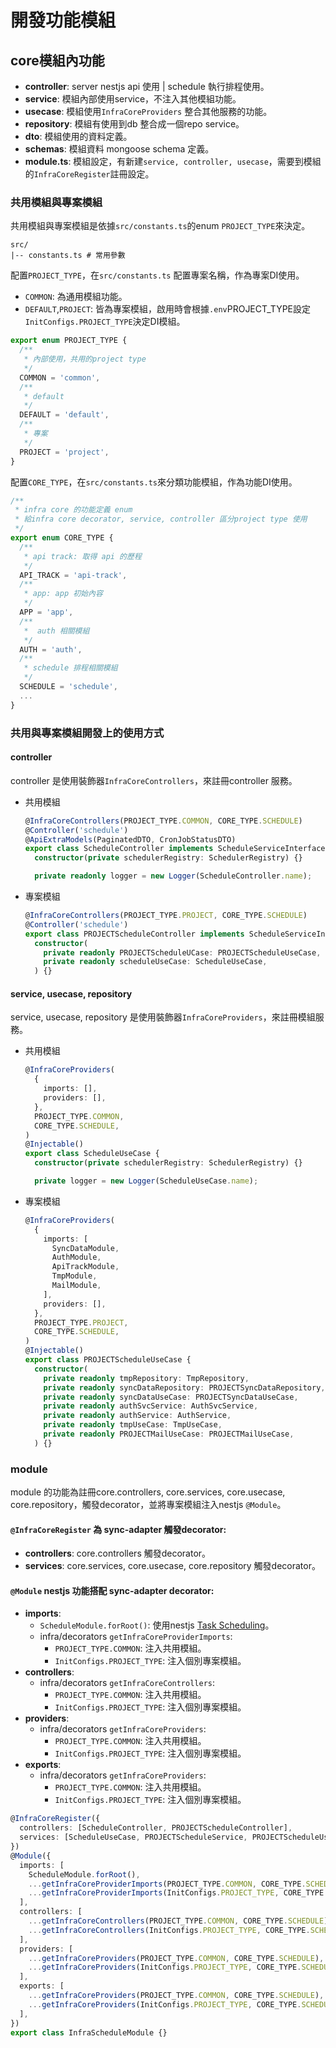 開發功能模組
===

## core模組內功能

- **controller**: server nestjs api 使用 | schedule 執行排程使用。
- **service**: 模組內部使用service，不注入其他模組功能。
- **usecase**: 模組使用`InfraCoreProviders` 整合其他服務的功能。
- **repository**: 模組有使用到db 整合成一個repo service。
- **dto**: 模組使用的資料定義。
- **schemas**: 模組資料 mongoose schema 定義。
- **module.ts**: 模組設定，有新建`service, controller, usecase`，需要到模組的`InfraCoreRegister`註冊設定。

### 共用模組與專案模組

共用模組與專案模組是依據`src/constants.ts`的enum `PROJECT_TYPE`來決定。

```shell
src/
|-- constants.ts # 常用參數
```

配置`PROJECT_TYPE`，在`src/constants.ts` 配置專案名稱，作為專案DI使用。

- `COMMON`: 為通用模組功能。
- `DEFAULT`,`PROJECT`: 皆為專案模組，啟用時會根據`.env`PROJECT_TYPE設定 `InitConfigs.PROJECT_TYPE`決定DI模組。

```ts
export enum PROJECT_TYPE {
  /**
   * 內部使用，共用的project type
   */
  COMMON = 'common',
  /**
   * default
   */
  DEFAULT = 'default',
  /**
   * 專案
   */
  PROJECT = 'project',
}
```

配置`CORE_TYPE`，在`src/constants.ts`來分類功能模組，作為功能DI使用。

```ts
/**
 * infra core 的功能定義 enum
 * 給infra core decorator, service, controller 區分project type 使用
 */
export enum CORE_TYPE {
  /**
   * api track: 取得 api 的歷程
   */
  API_TRACK = 'api-track',
  /**
   * app: app 初始內容
   */
  APP = 'app',
  /**
   *  auth 相關模組
   */
  AUTH = 'auth',
  /**
   * schedule 排程相關模組
   */
  SCHEDULE = 'schedule',
  ...
}
```

### 共用與專案模組開發上的使用方式

#### controller

controller 是使用裝飾器`InfraCoreControllers`，來註冊controller 服務。
- 共用模組
  ```ts
  @InfraCoreControllers(PROJECT_TYPE.COMMON, CORE_TYPE.SCHEDULE)
  @Controller('schedule')
  @ApiExtraModels(PaginatedDTO, CronJobStatusDTO)
  export class ScheduleController implements ScheduleServiceInterface {
    constructor(private schedulerRegistry: SchedulerRegistry) {}

    private readonly logger = new Logger(ScheduleController.name);
  ```
- 專案模組
  ```ts
  @InfraCoreControllers(PROJECT_TYPE.PROJECT, CORE_TYPE.SCHEDULE)
  @Controller('schedule')
  export class PROJECTScheduleController implements ScheduleServiceInterface {
    constructor(
      private readonly PROJECTScheduleUCase: PROJECTScheduleUseCase,
      private readonly scheduleUseCase: ScheduleUseCase,
    ) {}
  ```
#### service, usecase, repository

service, usecase, repository 是使用裝飾器`InfraCoreProviders`，來註冊模組服務。
- 共用模組
  ```ts
  @InfraCoreProviders(
    {
      imports: [],
      providers: [],
    },
    PROJECT_TYPE.COMMON,
    CORE_TYPE.SCHEDULE,
  )
  @Injectable()
  export class ScheduleUseCase {
    constructor(private schedulerRegistry: SchedulerRegistry) {}

    private logger = new Logger(ScheduleUseCase.name);
  ```
- 專案模組
  ```ts
  @InfraCoreProviders(
    {
      imports: [
        SyncDataModule,
        AuthModule,
        ApiTrackModule,
        TmpModule,
        MailModule,
      ],
      providers: [],
    },
    PROJECT_TYPE.PROJECT,
    CORE_TYPE.SCHEDULE,
  )
  @Injectable()
  export class PROJECTScheduleUseCase {
    constructor(
      private readonly tmpRepository: TmpRepository,
      private readonly syncDataRepository: PROJECTSyncDataRepository,
      private readonly syncDataUseCase: PROJECTSyncDataUseCase,
      private readonly authSvcService: AuthSvcService,
      private readonly authService: AuthService,
      private readonly tmpUseCase: TmpUseCase,
      private readonly PROJECTMailUseCase: PROJECTMailUseCase,
    ) {}
  ```

### module

module 的功能為註冊core.controllers, core.services, core.usecase, core.repository，觸發decorator，並將專案模組注入nestjs `@Module`。

#### `@InfraCoreRegister` 為 sync-adapter 觸發decorator:
- **controllers**: core.controllers 觸發decorator。
- **services**: core.services, core.usecase, core.repository 觸發decorator。


#### `@Module` nestjs 功能搭配 sync-adapter decorator:
- **imports**:
  - `ScheduleModule.forRoot()`: 使用nestjs [Task Scheduling](https://docs.nestjs.com/techniques/task-scheduling)。
  - infra/decorators `getInfraCoreProviderImports`:
    - `PROJECT_TYPE.COMMON`: 注入共用模組。
    - `InitConfigs.PROJECT_TYPE`: 注入個別專案模組。
- **controllers**:
  - infra/decorators `getInfraCoreControllers`:
    - `PROJECT_TYPE.COMMON`: 注入共用模組。
    - `InitConfigs.PROJECT_TYPE`: 注入個別專案模組。
- **providers**:
  - infra/decorators `getInfraCoreProviders`:
    - `PROJECT_TYPE.COMMON`: 注入共用模組。
    - `InitConfigs.PROJECT_TYPE`: 注入個別專案模組。
- **exports**:
  - infra/decorators `getInfraCoreProviders`:
    - `PROJECT_TYPE.COMMON`: 注入共用模組。
    - `InitConfigs.PROJECT_TYPE`: 注入個別專案模組。

```ts
@InfraCoreRegister({
  controllers: [ScheduleController, PROJECTScheduleController],
  services: [ScheduleUseCase, PROJECTScheduleService, PROJECTScheduleUseCase],
})
@Module({
  imports: [
    ScheduleModule.forRoot(),
    ...getInfraCoreProviderImports(PROJECT_TYPE.COMMON, CORE_TYPE.SCHEDULE),
    ...getInfraCoreProviderImports(InitConfigs.PROJECT_TYPE, CORE_TYPE.SCHEDULE),
  ],
  controllers: [
    ...getInfraCoreControllers(PROJECT_TYPE.COMMON, CORE_TYPE.SCHEDULE),
    ...getInfraCoreControllers(InitConfigs.PROJECT_TYPE, CORE_TYPE.SCHEDULE),
  ],
  providers: [
    ...getInfraCoreProviders(PROJECT_TYPE.COMMON, CORE_TYPE.SCHEDULE),
    ...getInfraCoreProviders(InitConfigs.PROJECT_TYPE, CORE_TYPE.SCHEDULE),
  ],
  exports: [
    ...getInfraCoreProviders(PROJECT_TYPE.COMMON, CORE_TYPE.SCHEDULE),
    ...getInfraCoreProviders(InitConfigs.PROJECT_TYPE, CORE_TYPE.SCHEDULE),
  ],
})
export class InfraScheduleModule {}
```
